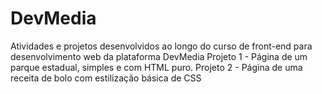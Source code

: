 # DevMedia
Atividades e projetos desenvolvidos ao longo do curso de front-end para desenvolvimento web da plataforma DevMedia
Projeto 1 - Página de um parque estadual, simples e com HTML puro.
Projeto 2 - Página de uma receita de bolo com estilização básica de CSS
